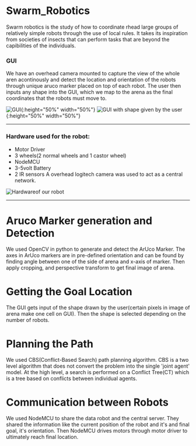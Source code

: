# Swarm_Robotics
Swarm robotics is the study of how to coordinate rhead large groups of relatively simple robots through the use of local rules. It takes its inspiration from societies of insects that can perform tasks that are beyond the capibilities of the individuals.

### GUI

We have an overhead camera mounted to capture the view of the whole aren acontinously and detect the location and orientation of the robots through unique aruco marker placed on top of each robot. The user then inputs any shape into the GUI, which we map to the arena as the final coordinates that the robots must move to.

![GUI](https://github.com/muskanag/Swarm_Robotics_19/blob/master/GUI.png){:height="50%" width="50%"}
![GUI with shape given by the user](https://github.com/muskanag/Swarm_Robotics_19/blob/master/GUIwithshape.png){:height="50%" width="50%"}

---

### Hardware used for the robot:
- Motor Driver
- 3 wheels(2 normal wheels and 1 castor wheel)
- NodeMCU
- 3-5volt Battery
- 2 IR sensors
A overhead logitech camera was used to act as a central network.

![Hardwareof our robot](https://github.com/muskanag/Swarm_Robotics_19/blob/master/hardware.jpg)

---

# Aruco Marker generation and Detection
We used OpenCV in python to generate and detect the ArUco Marker. The axes in ArUco markers are in pre-defined orientation and can be found by finding angle between one of the side of arena and x-axis of marker. Then apply cropping, and perspective transform to get final image of arena.

# Getting the Goal Location
The GUI gets input of the shape drawn by the user(certain pixels in image of arena make one cell on GUI). Then the shape is selected depending on the number of robots.

# Planning the Path
We used CBS(Conflict-Based Search) path planning algorithm. CBS is a two level algorithm that does not convert the problem into the single 'joint agent' model. At the high level, a search is performed on a Conflict Tree(CT) which is a tree based on conflicts between individual agents.

# Communication between Robots
We used NodeMCU to share the data robot and the central server. They shared the information like the current position of the robot and it's and final goal, it's orientation. Then NodeMCU drives motors through motor driver to ultimately reach final location.
